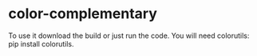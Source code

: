 # color-complementary
To use it download the build or just run the code. You will need colorutils: pip install colorutils.
